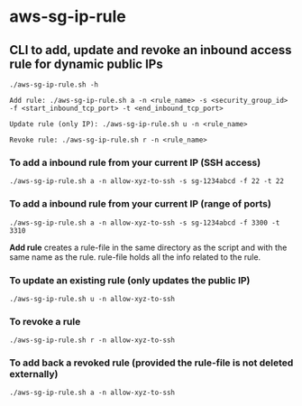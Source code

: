# aws-sg-ip-rule
## CLI to add, update and revoke an inbound access rule for dynamic public IPs
```
./aws-sg-ip-rule.sh -h

Add rule: ./aws-sg-ip-rule.sh a -n <rule_name> -s <security_group_id> -f <start_inbound_tcp_port> -t <end_inbound_tcp_port>

Update rule (only IP): ./aws-sg-ip-rule.sh u -n <rule_name>

Revoke rule: ./aws-sg-ip-rule.sh r -n <rule_name>
```

### To add a inbound rule from your current IP (SSH access)
```
./aws-sg-ip-rule.sh a -n allow-xyz-to-ssh -s sg-1234abcd -f 22 -t 22
```

### To add a inbound rule from your current IP (range of ports)
```
./aws-sg-ip-rule.sh a -n allow-xyz-to-ssh -s sg-1234abcd -f 3300 -t 3310
```

**Add rule** creates a rule-file in the same directory as the script and with the same name as the rule.
rule-file holds all the info related to the rule.


### To update an existing rule (only updates the public IP)
```
./aws-sg-ip-rule.sh u -n allow-xyz-to-ssh
```

### To revoke a rule
```
./aws-sg-ip-rule.sh r -n allow-xyz-to-ssh
```

### To add back a revoked rule (provided the rule-file is not deleted externally)
```
./aws-sg-ip-rule.sh a -n allow-xyz-to-ssh
```
